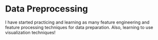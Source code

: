 # Data Preprocessing
I have started practicing and learning as many feature engineering and feature processing techniques for data preparation. Also, learning to use visualization techniques!
